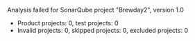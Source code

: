 Analysis failed for SonarQube project "Brewday2", version 1.0
- Product projects: 0, test projects: 0
- Invalid projects: 0, skipped projects: 0, excluded projects: 0
